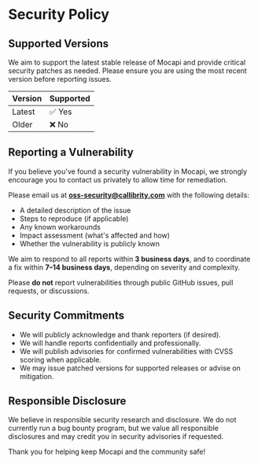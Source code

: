 # Security Policy

## Supported Versions

We aim to support the latest stable release of Mocapi and provide critical security patches as needed. Please ensure you are using the most recent version before reporting issues.

| Version | Supported |
|---------|-----------|
| Latest  | ✅ Yes     |
| Older   | ❌ No      |

## Reporting a Vulnerability

If you believe you've found a security vulnerability in Mocapi, we strongly encourage you to contact us privately to allow time for remediation.

Please email us at **[oss-security@callibrity.com](mailto:oss-security@callibrity.com)** with the following details:

- A detailed description of the issue
- Steps to reproduce (if applicable)
- Any known workarounds
- Impact assessment (what's affected and how)
- Whether the vulnerability is publicly known

We aim to respond to all reports within **3 business days**, and to coordinate a fix within **7–14 business days**, depending on severity and complexity.

Please **do not** report vulnerabilities through public GitHub issues, pull requests, or discussions.

## Security Commitments

- We will publicly acknowledge and thank reporters (if desired).
- We will handle reports confidentially and professionally.
- We will publish advisories for confirmed vulnerabilities with CVSS scoring when applicable.
- We may issue patched versions for supported releases or advise on mitigation.

## Responsible Disclosure

We believe in responsible security research and disclosure. We do not currently run a bug bounty program, but we value all responsible disclosures and may credit you in security advisories if requested.

Thank you for helping keep Mocapi and the community safe!